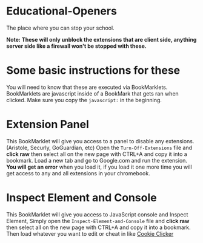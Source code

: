 # Educational-Openers

The place where you can stop your school.

**Note: These will only unblock the extensions that are client side, anything server side like a firewall won't be stopped with these.**


# Some basic instructions for these
You will need to know that these are executed via BookMarklets. BookMarklets are javascript inside of a BookMark that gets ran when clicked.
Make sure you copy the `javascript:` in the beginning.


# Extension Panel
This BookMarklet will give you access to a panel to disable any extensions. (Aristole, Securly, GoGuardian, etc)
Open the `Turn-Off-Extensions` file and **click raw** then select all on the new page with CTRL+A and copy it into a bookmark.
Load a new tab and go to Google.com and run the extension. **You will get an error** when you load it, if you load it one more time you will get access to any and all extensions in your chromebook.


# Inspect Element and Console
This BookMarklet will give you access to JavaScript console and Inspect Element, Simply open the `Inspect-Element-and-Console` file and **click raw** then select all on the new page with CTRL+A and copy it into a bookmark. Then load whatever you want to edit or cheat in like [Cookie Clicker](https://orteil.dashnet.org/cookieclicker/)
